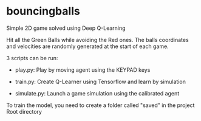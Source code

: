 # bouncingballs
Simple 2D game solved using Deep Q-Learning

Hit all the Green Balls while avoiding the Red ones. The balls coordinates and velocities are randomly generated at the start of each game.

3 scripts can be run:

* play.py: Play by moving agent using the KEYPAD keys

* train.py: Create Q-Learner using Tensorflow and learn by simulation

* simulate.py: Launch a game simulation using the calibrated agent

To train the model, you need to create a folder called "saved" in the project Root directory
